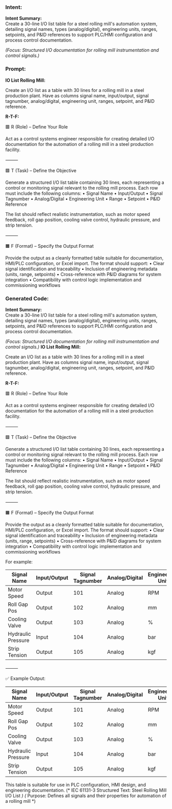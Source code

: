 ### Intent:
**Intent Summary:**  
Create a 30-line I/O list table for a steel rolling mill's automation system, detailing signal names, types (analog/digital), engineering units, ranges, setpoints, and P&ID references to support PLC/HMI configuration and process control documentation.  

*(Focus: Structured I/O documentation for rolling mill instrumentation and control signals.)*

### Prompt:
**IO List Rolling Mill:**

Create an I/O list as a table with 30 lines for a rolling mill in a steel production plant. Have as columns signal name, input/output, signal tagnumber, analog/digital, engineering unit, ranges, setpoint, and P&ID reference.

**R-T-F:**

🟥 R (Role) – Define Your Role

Act as a control systems engineer responsible for creating detailed I/O documentation for the automation of a rolling mill in a steel production facility.

⸻

🟩 T (Task) – Define the Objective

Generate a structured I/O list table containing 30 lines, each representing a control or monitoring signal relevant to the rolling mill process. Each row must include the following columns:
	•	Signal Name
	•	Input/Output
	•	Signal Tagnumber
	•	Analog/Digital
	•	Engineering Unit
	•	Range
	•	Setpoint
	•	P&ID Reference

The list should reflect realistic instrumentation, such as motor speed feedback, roll gap position, cooling valve control, hydraulic pressure, and strip tension.

⸻

🟧 F (Format) – Specify the Output Format

Provide the output as a cleanly formatted table suitable for documentation, HMI/PLC configuration, or Excel import. The format should support:
	•	Clear signal identification and traceability
	•	Inclusion of engineering metadata (units, range, setpoints)
	•	Cross-reference with P&ID diagrams for system integration
	•	Compatibility with control logic implementation and commissioning workflows

### Generated Code:
**Intent Summary:**  
Create a 30-line I/O list table for a steel rolling mill's automation system, detailing signal names, types (analog/digital), engineering units, ranges, setpoints, and P&ID references to support PLC/HMI configuration and process control documentation.  

*(Focus: Structured I/O documentation for rolling mill instrumentation and control signals.)*
**IO List Rolling Mill:**

Create an I/O list as a table with 30 lines for a rolling mill in a steel production plant. Have as columns signal name, input/output, signal tagnumber, analog/digital, engineering unit, ranges, setpoint, and P&ID reference.

**R-T-F:**

🟥 R (Role) – Define Your Role

Act as a control systems engineer responsible for creating detailed I/O documentation for the automation of a rolling mill in a steel production facility.

⸻

🟩 T (Task) – Define the Objective

Generate a structured I/O list table containing 30 lines, each representing a control or monitoring signal relevant to the rolling mill process. Each row must include the following columns:
	•	Signal Name
	•	Input/Output
	•	Signal Tagnumber
	•	Analog/Digital
	•	Engineering Unit
	•	Range
	•	Setpoint
	•	P&ID Reference

The list should reflect realistic instrumentation, such as motor speed feedback, roll gap position, cooling valve control, hydraulic pressure, and strip tension.

⸻

🟧 F (Format) – Specify the Output Format

Provide the output as a cleanly formatted table suitable for documentation, HMI/PLC configuration, or Excel import. The format should support:
	•	Clear signal identification and traceability
	•	Inclusion of engineering metadata (units, range, setpoints)
	•	Cross-reference with P&ID diagrams for system integration
	•	Compatibility with control logic implementation and commissioning workflows

For example:

Signal Name | Input/Output | Signal Tagnumber | Analog/Digital | Engineering Unit | Range | Setpoint | P&ID Reference
-----------|--------------|-----------------|----------------|------------------|-------|----------|------------
Motor Speed | Output | 101 | Analog | RPM | 0–1000 | 600 | P&ID-101
Roll Gap Pos | Output | 102 | Analog | mm | 0–100 | 50 | P&ID-102
Cooling Valve | Output | 103 | Analog | % | 0–100 | 50 | P&ID-103
Hydraulic Pressure | Input | 104 | Analog | bar | 0–100 | 50 | P&ID-104
Strip Tension | Output | 105 | Analog | kgf | 0–100 | 50 | P&ID-105

⸻

✅ Example Output:

Signal Name | Input/Output | Signal Tagnumber | Analog/Digital | Engineering Unit | Range | Setpoint | P&ID Reference
-----------|--------------|-----------------|----------------|------------------|-------|----------|------------
Motor Speed | Output | 101 | Analog | RPM | 0–1000 | 600 | P&ID-101
Roll Gap Pos | Output | 102 | Analog | mm | 0–100 | 50 | P&ID-102
Cooling Valve | Output | 103 | Analog | % | 0–100 | 50 | P&ID-103
Hydraulic Pressure | Input | 104 | Analog | bar | 0–100 | 50 | P&ID-104
Strip Tension | Output | 105 | Analog | kgf | 0–100 | 50 | P&ID-105

This table is suitable for use in PLC configuration, HMI design, and engineering documentation.
(* IEC 61131-3 Structured Text: Steel Rolling Mill I/O List *)
(* Purpose: Defines all signals and their properties for automation of a rolling mill *)
